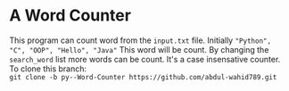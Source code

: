# A Word Counter  
This program can count word from the `input.txt` file. Initially `"Python", "C", "OOP", "Hello", "Java"` This word will be count. By changing the `search_word` list more words can be count. It's a case insensative counter.  
To clone this branch:  
`git clone -b py--Word-Counter https://github.com/abdul-wahid789.git`